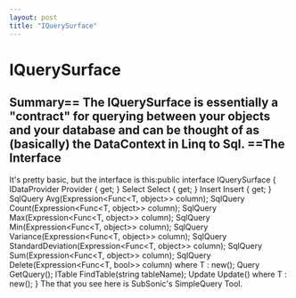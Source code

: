 ```yaml
---
layout: post
title: "IQuerySurface"
---
```


# IQuerySurface



<h2>Summary== The IQuerySurface is essentially a "contract" for querying between your objects and your database and can be thought of as (basically) the DataContext in Linq to Sql.  ==The Interface</h2>

 It's pretty basic, but the interface is this:public interface IQuerySurface     {         IDataProvider Provider { get; }         Select Select { get; }         Insert Insert { get; }         SqlQuery Avg<T>(Expression<Func<T, object>> column);         SqlQuery Count<T>(Expression<Func<T, object>> column);         SqlQuery Max<T>(Expression<Func<T, object>> column);         SqlQuery Min<T>(Expression<Func<T, object>> column);         SqlQuery Variance<T>(Expression<Func<T, object>> column);         SqlQuery StandardDeviation<T>(Expression<Func<T, object>> column);         SqlQuery Sum<T>(Expression<Func<T, object>> column);         SqlQuery Delete<T>(Expression<Func<T, bool>> column) where T : new();         Query<T> GetQuery<T>();         ITable FindTable(string tableName);         Update<T> Update<T>() where T : new();     }  The 
 that you see here is SubSonic's SimpleQuery Tool.

